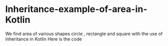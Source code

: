 # Inheritance-example-of-area-in-Kotlin
We find area of various shapes circle , rectangle and square with the use of  inheritance in Kotlin Here is the code 
